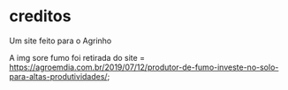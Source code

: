 # creditos

Um site feito para o Agrinho 

A img sore fumo foi retirada do site = https://agroemdia.com.br/2019/07/12/produtor-de-fumo-investe-no-solo-para-altas-produtividades/;
